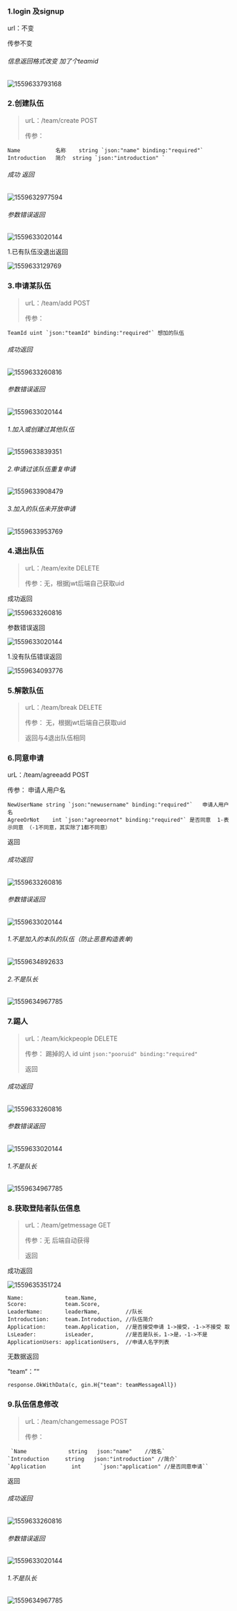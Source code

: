 ### 1.login  及signup

url：不变

传参不变


###### 信息返回格式改变 加了个teamid

![1559633793168](https:\\github.com\chen-Leo\cqupt-ctf-be\test\typora-user-images\1559633793168.png)



### 2.创建队伍

> urL：/team/create POST
>
> 传参：

```
Name           名称    string `json:"name" binding:"required"`
Introduction   简介  string `json:"introduction" `
```





###### 成功 返回

![1559632977594](typora-user-images\1559632977594.png)



###### 参数错误返回

![1559633020144](typora-user-images\1559633020144.png)

1.已有队伍没退出返回

![1559633129769](typora-user-images\1559633129769.png)





### 3.申请某队伍

> urL：/team/add  POST
>
> 传参：

```
TeamId uint `json:"teamId" binding:"required"` 想加的队伍
```



###### 成功返回

![1559633260816](typora-user-images\1559633260816.png)

###### 参数错误返回

![1559633020144](typora-user-images\1559633020144.png)



###### 1.加入或创建过其他队伍

![1559633839351](typora-user-images\1559633839351.png)

###### 2.申请过该队伍重复申请

![1559633908479](typora-user-images\1559633908479.png)

###### 3.加入的队伍未开放申请

![1559633953769](typora-user-images\1559633953769.png)



### 4.退出队伍

> urL：/team/exite DELETE
>
> 传参：无，根据jwt后端自己获取uid

成功返回

![1559633260816](\typora-user-images\1559633260816.png)

参数错误返回

![1559633020144](typora-user-images\1559633020144.png)

1.没有队伍错误返回

![1559634093776](typora-user-images\1559634093776.png)

### 5.解散队伍

> urL：/team/break DELETE
>
> 传参： 无，根据jwt后端自己获取uid
>
> 返回与4退出队伍相同



### 6.同意申请

urL：/team/agreeadd POST

传参：   申请人用户名          

```
NewUserName string `json:"newusername" binding:"required"`   申请人用户名       
AgreeOrNot    int `json:"agreeornot" binding:"required"` 是否同意  1-表示同意 （-1不同意，其实除了1都不同意） 
```

返回



###### 成功返回

![1559633260816](typora-user-images\1559633260816.png)

###### 参数错误返回

![1559633020144](typora-user-images\1559633020144.png)



###### 1.不是加入的本队的队伍（防止恶意构造表单)

![1559634892633](typora-user-images\1559634892633.png)

###### 2.不是队长

![1559634967785](typora-user-images\1559634967785.png)



### 7.踢人

> urL：/team/kickpeople DELETE
>
> 传参：  踢掉的人 id uint `json:"pooruid" binding:"required"`
>
> 返回

###### 成功返回

![1559633260816](typora-user-images\1559633260816.png)

###### 参数错误返回

![1559633020144](typora-user-images\1559633020144.png)

###### 1.不是队长

![1559634967785](typora-user-images\1559634967785.png)

### 8.获取登陆者队伍信息

> urL：/team/getmessage GET
>
> 传参：无 后端自动获得
>
> 返回

成功返回

![1559635351724](typora-user-images\1559635351724.png)

```
Name:             team.Name,
Score:            team.Score,        
LeaderName:       leaderName,        //队长
Introduction:     team.Introduction, //队伍简介 
Application:      team.Application,  //是否接受申请 1->接受，-1->不接受 取
LsLeader:         isLeader,          //是否是队长，1->是，-1->不是
ApplicationUsers: applicationUsers,  //申请人名字列表
```

无数据返回

”team“：”“

```
response.OkWithData(c, gin.H{"team": teamMessageAll})
```

### 9.队伍信息修改

> urL：/team/changemessage POST
>
> 传参： 

```
 `Name             string   json:"name"    //姓名`
`Introduction     string   json:"introduction" //简介`
`Application        int      `json:"application" //是否同意申请``
```

返回

###### 成功返回

![1559633260816](\typora-user-images\1559633260816.png)

###### 参数错误返回

![1559633020144](C:\Users\hello\AppData\Roaming\Typora\typora-user-images\1559633020144.png)

###### 1.不是队长

![1559634967785](typora-user-images\1559634967785.png)
